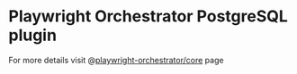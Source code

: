 # Playwright Orchestrator PostgreSQL plugin

For more details visit @[playwright-orchestrator/core](https://www.npmjs.com/package/@playwright-orchestrator/core) page
